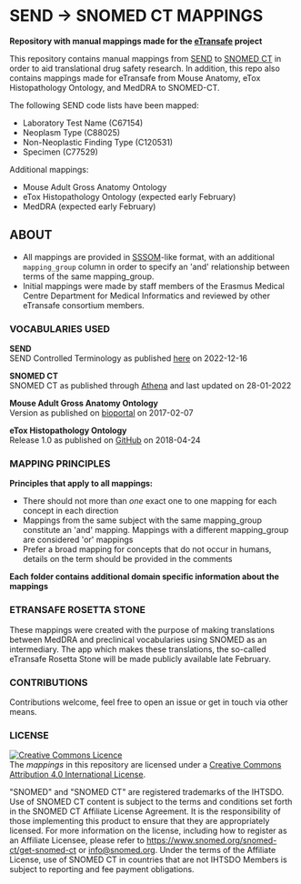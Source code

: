 SEND -> SNOMED CT MAPPINGS
=======================

**Repository with manual mappings made for the [eTransafe](https://etransafe.eu/) project**

This repository contains manual mappings from [SEND](https://www.cdisc.org/standards/foundational/send)
to [SNOMED CT](https://www.snomed.org/) in order to aid translational drug safety research. In addition, this repo also
contains mappings made for eTransafe from Mouse Anatomy, eTox Histopathology Ontology, and MedDRA to SNOMED-CT.

The following SEND code lists have been mapped:

- Laboratory Test Name (C67154)
- Neoplasm Type (C88025)
- Non-Neoplastic Finding Type (C120531)
- Specimen (C77529)

Additional mappings:

- Mouse Adult Gross Anatomy Ontology
- eTox Histopathology Ontology (expected early February)
- MedDRA (expected early February)

## ABOUT

- All mappings are provided in [SSSOM](https://github.com/mapping-commons/sssom)-like format, with an
  additional `mapping_group` column in order to specify an 'and' relationship between terms of the same mapping_group.
- Initial mappings were made by staff members of the Erasmus Medical Centre Department for Medical Informatics and
  reviewed by other eTransafe consortium members.

### VOCABULARIES USED

**SEND** \
SEND Controlled Terminology as published [here](https://evs.nci.nih.gov/ftp1/CDISC/SEND/) on 2022-12-16

**SNOMED CT** \
SNOMED CT as published through [Athena](https://athena.ohdsi.org/vocabulary/list) and last updated on 28-01-2022

**Mouse Adult Gross Anatomy Ontology** \
Version as published on [bioportal](https://bioportal.bioontology.org/ontologies/MA) on 2017-02-07

**eTox Histopathology Ontology** \
Release 1.0 as published on [GitHub](https://github.com/Novartis/hpath) on 2018-04-24

### MAPPING PRINCIPLES

**Principles that apply to all mappings:**

- There should not more than _one_ exact one to one mapping for each concept in each direction
- Mappings from the same subject with the same mapping_group constitute an 'and' mapping. Mappings with a different
  mapping_group are considered 'or' mappings
- Prefer a broad mapping for concepts that do not occur in humans, details on the term should be provided in the
  comments

**Each folder contains additional domain specific information about the mappings**

### ETRANSAFE ROSETTA STONE

These mappings were created with the purpose of making translations between MedDRA and preclinical vocabularies using
SNOMED as an intermediary. The app which makes these translations, the so-called eTransafe Rosetta Stone will be made
publicly available late February.

### CONTRIBUTIONS

Contributions welcome, feel free to open an issue or get in touch via other means.

### LICENSE

<a rel="license" href="http://creativecommons.org/licenses/by/4.0/"><img alt="Creative Commons Licence" style="border-width:0" src="https://i.creativecommons.org/l/by/4.0/88x31.png" /></a>
<br />
The _mappings_ in this repository are licensed under
a <a rel="license" href="http://creativecommons.org/licenses/by/4.0/">Creative Commons
Attribution 4.0 International License</a>.
<br />

"SNOMED" and "SNOMED CT" are registered trademarks of the IHTSDO. Use of SNOMED CT content is subject to the terms and
conditions set forth in the SNOMED CT Affiliate License Agreement. It is the responsibility of those implementing this
product to ensure that they are appropriately licensed. For more information on the license, including how to
register as an Affiliate Licensee, please refer to https://www.snomed.org/snomed-ct/get-snomed-ct or info@snomed.org.
Under the terms of the Affiliate License, use of SNOMED CT in countries that are not IHTSDO Members is subject to
reporting and fee payment obligations.
